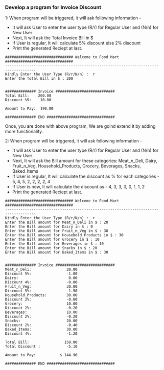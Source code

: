 ### Develop a program for Invoice Discount

1: When program will be triggered, it will ask following information -    
- It will ask User to enter the user type (R/r) for Regular User and (N/n) for New User
- Next, It will ask the Total Invoice Bill in $
- If User is regular, It will calculate 5% discount else 2% discount
- Print the generated Reciept at last.  

```
############################### Welcome to Food Mart ###############################    
------------------------------------------------------------------------------------
Kindly Enter the User Type (R/r/N/n) :  r 
Enter the Total Bill in $ : 200


############## Invoice ###########################
Total Bill:    200.00
Discount %5:    10.00

Amount to Pay:  190.00 

############## END ###############################
``` 


Once, you are done with above program, We are goind extend it by adding more functionality. 


2: When program will be triggered, it will ask following information -    
- It will ask User to enter the user type (R/r) for Regular User and (N/n) for New User
- Next, It will ask the Bill amount for these categories: Meat_n_Deli, Dairy, Fruit_n_Veg, Household_Products, Grocery, Beverages, Snacks, Baked_Items
- If User is regular, It will calculate the discount as % for each categories - 5, 4, 5, 2, 2, 2, 2, 4
- If User is new, It will calculate the discount as - 4, 3, 3, 0, 0, 1, 1, 2 
- Print the generated Reciept at last.  


```
############################### Welcome to Food Mart ###############################    
------------------------------------------------------------------------------------
Kindly Enter the User Type (R/r/N/n) :  r 
Enter the Bill amount for Meat_n_Deli in $ : 20
Enter the Bill amount for Dairy in $ : 0
Enter the Bill amount for Fruit_n_Veg in $ : 30
Enter the Bill amount for Household_Products in $ : 30
Enter the Bill amount for Grocery in $ : 10
Enter the Bill amount for Beverages in $ : 10
Enter the Bill amount for Snacks in $ : 20
Enter the Bill amount for Baked_Items in $ : 30


############## Invoice ###########################
Meat_n_Deli:    			20.00
Discount 5%:    			-1.00
Dairy:           			 0.00
Discount 4%:    			-0.00
Fruit_n_Veg:    			30.00
Discount 5%:    			-1.50
Household_Products: 		30.00
Discount 2%:    			-0.60
Grocery:        			10.00
Discount 2%:    			-0.20
Beverages:      			10.00
Discount 2%:    			-0.20
Snacks:         			20.00
Discount 2%:    			-0.40
Baked_Items:    			30.00
Discount 4%:    			-1.20  

Total Bill:    			   150.00
Total Discount :    		-5.10

Amount to Pay:  		 $ 144.90 

############## END ###############################
``` 
